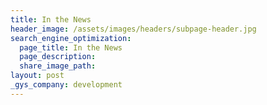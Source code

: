 ```yaml
---
title: In the News
header_image: /assets/images/headers/subpage-header.jpg
search_engine_optimization:
  page_title: In the News
  page_description:
  share_image_path:
layout: post
_gys_company: development
---
```


# &nbsp;

### &nbsp;